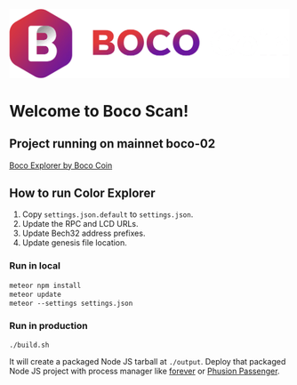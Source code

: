 ![Color-Wallet logo — spaceship blasting off](./public/img/main-logo-1024.png)

# Welcome to Boco Scan!

## Project running on mainnet boco-02
[Boco Explorer by Boco Coin](http://scan.bococoin.com/)


## How to run Color Explorer

1. Copy `settings.json.default` to `settings.json`.
2. Update the RPC and LCD URLs.
3. Update Bech32 address prefixes.
4. Update genesis file location.

### Run in local

```
meteor npm install
meteor update
meteor --settings settings.json
```

### Run in production

```
./build.sh
```

It will create a packaged Node JS tarball at `./output`. Deploy that packaged Node JS project with process manager like [forever](https://www.npmjs.com/package/forever) or [Phusion Passenger](https://www.phusionpassenger.com/library/walkthroughs/basics/nodejs/fundamental_concepts.html).

